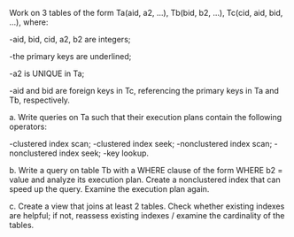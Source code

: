 Work on 3 tables of the form Ta(aid, a2, …), Tb(bid, b2, …), Tc(cid, aid, bid, …), where:


-aid, bid, cid, a2, b2 are integers;

-the primary keys are underlined;

-a2 is UNIQUE in Ta;

-aid and bid are foreign keys in Tc, referencing the primary keys in Ta and Tb, respectively.


a. Write queries on Ta such that their execution plans contain the following operators:

-clustered index scan;
-clustered index seek;
-nonclustered index scan;
-nonclustered index seek;
-key lookup.

b. Write a query on table Tb with a WHERE clause of the form WHERE b2 = value and analyze its execution plan. Create a nonclustered index that can speed up the query. Examine the execution plan again.

c. Create a view that joins at least 2 tables. Check whether existing indexes are helpful; if not, reassess existing indexes / examine the cardinality of the tables.
